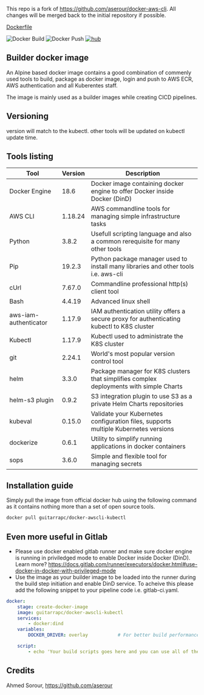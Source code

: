 This repo is a fork of https://github.com/aserour/docker-aws-cli. All changes will be merged back to the initial repository if possible.

[Dockerfile](https://github.com/guitarrapc/docker-aws-cli/blob/master/Dockerfile)

![Docker Build](https://github.com/guitarrapc/docker-aws-cli/workflows/Docker%20Build/badge.svg) ![Docker Push](https://github.com/guitarrapc/docker-aws-cli/workflows/Docker%20Push/badge.svg) [![hub](https://img.shields.io/docker/pulls/guitarrapc/docker-awscli-kubectl.svg)](https://hub.docker.com/r/guitarrapc/docker-awscli-kubectl/)


## Builder docker image

An Alpine based docker image contains a good combination of commenly used tools to build, package as docker image, login and push to AWS ECR, AWS authentication and all Kuberentes staff.

The image is mainly used as a builder images while creating CICD pipelines.

## Versioning

version will match to the kubectl.
other tools will be updated on kubectl update time.

## Tools listing

|Tool                   |Version        |Description                                                                               |
|-----------------------|---------------|------------------------------------------------------------------------------------------|
|Docker Engine          |18.6           |Docker image containing docker engine to offer Docker inside Docker (DinD)                |
|AWS CLI                |1.18.24        |AWS commandline tools for managing simple infrastructure tasks                            |
|Python                 |3.8.2          |Usefull scripting language and also a common rerequisite for many other tools             |
|Pip                    |19.2.3         |Python package manager used to install many libraries and other tools i.e. aws-cli        |
|cUrl                   |7.67.0         |Commandline professional http(s) client tool                                              |
|Bash                   |4.4.19         |Advanced linux shell                                                                      |
|aws-iam-authenticator  |1.17.9         |IAM authentication utility offers a secure proxy for authenticating kubectl to K8S cluster|
|Kubectl                |1.17.9         |Kubectl used to administrate the K8S cluster                                              |
|git                    |2.24.1         |World's most popular version control tool                                                 |
|helm                   |3.3.0          |Package manager for K8S clusters that simplifies complex deployments with simple Charts   |
|helm-s3 plugin         |0.9.2          |S3 integration plugin to use S3 as a private Helm Charts repositories                     |
|kubeval                |0.15.0         |Validate your Kubernetes configuration files, supports multiple Kubernetes versions       |
|dockerize              |0.6.1          |Utility to simplify running applications in docker containers                             |
|sops                   |3.6.0          |Simple and flexible tool for managing secrets                                             |

## Installation guide

Simply pull the image from official docker hub using the following command as it contains nothing more than a set of open source tools.

```sh
docker pull guitarrapc/docker-awscli-kubectl
```

## Even more useful in Gitlab

- Please use docker enabled gitlab runner and make sure docker engine is running in priviledged mode to enable Docker inside Docker (DinD). Learn more? https://docs.gitlab.com/runner/executors/docker.html#use-docker-in-docker-with-privileged-mode
- Use the image as your builder image to be loaded into the runner during the build step initiation and enable DinD service. To acheive this please add the following snippet to your pipeline code i.e. gitlab-ci.yaml.

```yaml
docker:
    stage: create-docker-image
    image: guitarrapc/docker-awscli-kubectl
    services:
        - docker:dind
    variables:
        DOCKER_DRIVER: overlay           # For better build performance

    script:
        - echo 'Your build scripts goes here and you can use all of the above toolset'
```

## Credits

Ahmed Sorour, https://github.com/aserour